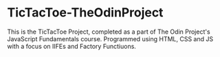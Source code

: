 # TicTacToe-TheOdinProject
This is the TicTacToe Project, completed as a part of The Odin Project's JavaScript Fundamentals course. Programmed using HTML, CSS and JS with a focus on IIFEs and Factory Functiuons.
